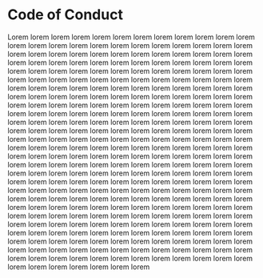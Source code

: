 # Code of Conduct

Lorem lorem lorem lorem lorem lorem lorem lorem lorem lorem lorem lorem lorem
lorem lorem lorem lorem lorem lorem lorem lorem lorem lorem lorem lorem lorem
lorem lorem lorem lorem lorem lorem lorem lorem lorem lorem lorem lorem lorem
lorem lorem lorem lorem lorem lorem lorem lorem lorem lorem lorem lorem lorem
lorem lorem lorem lorem lorem lorem lorem lorem lorem lorem lorem lorem lorem
lorem lorem lorem lorem lorem lorem lorem lorem lorem lorem lorem lorem lorem
lorem lorem lorem lorem lorem lorem lorem lorem lorem lorem lorem lorem lorem
lorem lorem lorem lorem lorem lorem lorem lorem lorem lorem lorem lorem lorem
lorem lorem lorem lorem lorem lorem lorem lorem lorem lorem lorem lorem lorem
lorem lorem lorem lorem lorem lorem lorem lorem lorem lorem lorem lorem lorem
lorem lorem lorem lorem lorem lorem lorem lorem lorem lorem lorem lorem lorem
lorem lorem lorem lorem lorem lorem lorem lorem lorem lorem lorem lorem lorem
lorem lorem lorem lorem lorem lorem lorem lorem lorem lorem lorem lorem lorem
lorem lorem lorem lorem lorem lorem lorem lorem lorem lorem lorem lorem lorem
lorem lorem lorem lorem lorem lorem lorem lorem lorem lorem lorem lorem lorem
lorem lorem lorem lorem lorem lorem lorem lorem lorem lorem lorem lorem lorem
lorem lorem lorem lorem lorem lorem lorem lorem lorem lorem lorem lorem lorem
lorem lorem lorem lorem lorem lorem lorem lorem lorem lorem lorem lorem lorem
lorem lorem lorem lorem lorem lorem lorem lorem lorem lorem lorem lorem lorem
lorem lorem lorem lorem lorem lorem lorem lorem lorem lorem lorem lorem lorem
lorem lorem lorem lorem lorem lorem lorem lorem lorem lorem lorem lorem lorem
lorem lorem lorem lorem lorem lorem lorem lorem lorem lorem lorem lorem lorem
lorem lorem lorem lorem lorem lorem lorem lorem lorem lorem lorem lorem lorem
lorem lorem lorem lorem lorem lorem lorem lorem lorem lorem lorem lorem lorem
lorem lorem lorem lorem lorem lorem lorem lorem lorem lorem lorem lorem lorem
lorem lorem lorem lorem lorem lorem
